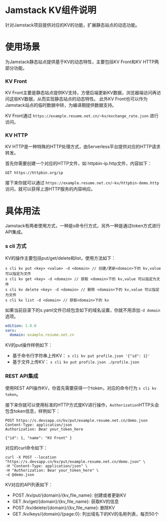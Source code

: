 Jamstack KV组件说明
=================

针对Jamstack项目提供对应的KV的功能，扩展静态站点的动态功能。

# 使用场景

为Jamstack静态站点提供基于KV的动态特性，主要包括KV Front和KV HTTP两部分功能。

### KV Front

KV Front主要是静态站点提供KV支持，方便后端更新KV数据，浏览器端访问再访问这些KV数据，从而实现静态站点的动态特性。
此外KV Front也可以作为Jamstack站点的临时数据中转，为编译期提供数据支持。

KV Front通过 `https://example.resume.net.cn/~kv/exchange_rate.json` 进行访问。  

### KV HTTP

KV HTTP是一种特殊的HTTP处理方式，由Serverless平台提供对应的HTTP请求转发。 

首先你需要创建一个对应的HTTP文件，如 httpbin-ip.http文件，内容如下： 

```
GET https://httpbin.org/ip
```

接下来你就可以通过 `https://example.resume.net.cn/~kv/httpbin-demo.http` 访问，就可以获得上游HTTP服务的内容响应。

# 具体用法

Jamstack有两者使用方式，一种是s命令行方式，另外一种是通过token方式进行API集成。

### s cli 方式

KV的操作主要包括put/get/delete和list，使用方法如下：

```
s cli kv put <key> <value> -d <domain> // 创建/更新<domain>下的 kv,value 可以指定为文件
s cli kv get <key> -d <domain> // 获取 <domain>下的 kv,value 可以指定为文件
s cli kv delete <key> -d <domain> // 删除 <domain>下的 kv,value 可以指定为文件
s cli kv list -d <domain> // 获取<domain>下的 kv
```

如果当前目录下的s.yaml文件已经包含如下的域名设置，你就不用添加`-d domain`选项。

```yaml
edition: 1.0.0
vars:
  domain: example.resume.net.cn
```

KV的put操作样例如下： 

* 基于命令行字符串上传KV： `s cli kv put profile.json '{"id": 1}' `
* 基于文件上传KV： `s cli kv put profile.json ./profile.json`


### REST API集成
使用REST API操作KV，你首先需要获得一个token，对应的命令行为 `s cli kv token`。 

接下来你就可以使用标准的HTTP方式度KV进行操作，`Authorization`HTTP头会包含token信息，样例如下：

```
POST https://s.devsapp.cn/kv/put/example.resume.net.cn/demo.json
Content-Type: application/json
Authorization: Bear your_token_here

{"id": 1, "name": "KV Front" }
```

对应的curl命令如下： 

```shell
curl -X POST --location "https://s.devsapp.cn/kv/put/example.resume.net.cn/demo.json" \
-H "Content-Type: application/json" \
-H "Authorization: Bear your_token_here" \
-d @demo.json
```

KV对应的API列表如下： 

* POST /kv/put/{domain}/{kv_file_name}: 创建或者更新KV
* GET /kv/get/{domain}/{kv_file_name}: 获取KV的信息
* POST /kv/delete/{domain}/{kv_file_name}: 删除KV
* GET /kv/keys/{domain}/{page:0}:  列出域名下的KV的名称列表，每页50个
